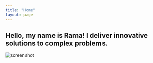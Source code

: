 ```yaml
---
title: "Home"
layout: page
---
```


## Hello, my name is Rama! I deliver innovative solutions to complex problems.

![screenshot](assets/Rama%20(For%20prints)38%20(1).jpg)
